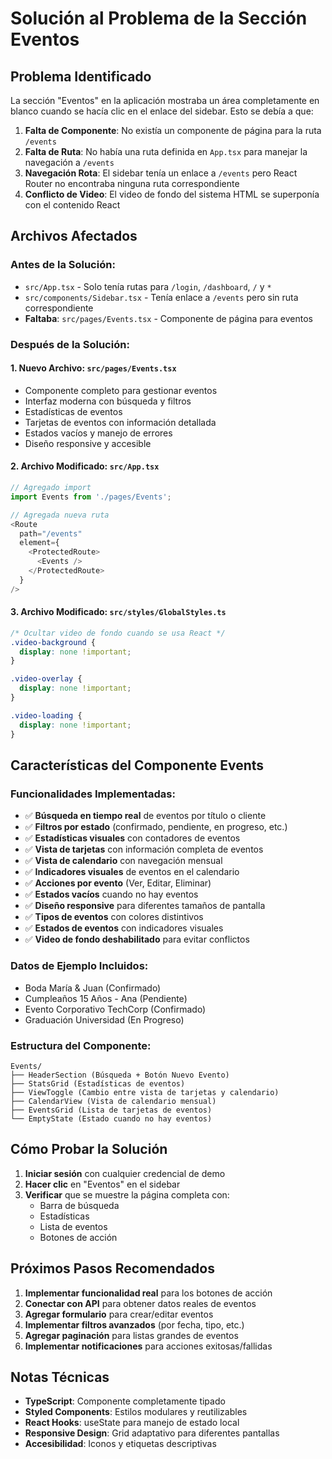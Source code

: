 # Solución al Problema de la Sección Eventos

## Problema Identificado

La sección "Eventos" en la aplicación mostraba un área completamente en blanco cuando se hacía clic en el enlace del sidebar. Esto se debía a que:

1. **Falta de Componente**: No existía un componente de página para la ruta `/events`
2. **Falta de Ruta**: No había una ruta definida en `App.tsx` para manejar la navegación a `/events`
3. **Navegación Rota**: El sidebar tenía un enlace a `/events` pero React Router no encontraba ninguna ruta correspondiente
4. **Conflicto de Video**: El video de fondo del sistema HTML se superponía con el contenido React

## Archivos Afectados

### Antes de la Solución:
- `src/App.tsx` - Solo tenía rutas para `/login`, `/dashboard`, `/` y `*`
- `src/components/Sidebar.tsx` - Tenía enlace a `/events` pero sin ruta correspondiente
- **Faltaba**: `src/pages/Events.tsx` - Componente de página para eventos

### Después de la Solución:

#### 1. Nuevo Archivo: `src/pages/Events.tsx`
- Componente completo para gestionar eventos
- Interfaz moderna con búsqueda y filtros
- Estadísticas de eventos
- Tarjetas de eventos con información detallada
- Estados vacíos y manejo de errores
- Diseño responsive y accesible

#### 2. Archivo Modificado: `src/App.tsx`
```typescript
// Agregado import
import Events from './pages/Events';

// Agregada nueva ruta
<Route 
  path="/events" 
  element={
    <ProtectedRoute>
      <Events />
    </ProtectedRoute>
  } 
/>
```

#### 3. Archivo Modificado: `src/styles/GlobalStyles.ts`
```css
/* Ocultar video de fondo cuando se usa React */
.video-background {
  display: none !important;
}

.video-overlay {
  display: none !important;
}

.video-loading {
  display: none !important;
}
```

## Características del Componente Events

### Funcionalidades Implementadas:
- ✅ **Búsqueda en tiempo real** de eventos por título o cliente
- ✅ **Filtros por estado** (confirmado, pendiente, en progreso, etc.)
- ✅ **Estadísticas visuales** con contadores de eventos
- ✅ **Vista de tarjetas** con información completa de eventos
- ✅ **Vista de calendario** con navegación mensual
- ✅ **Indicadores visuales** de eventos en el calendario
- ✅ **Acciones por evento** (Ver, Editar, Eliminar)
- ✅ **Estados vacíos** cuando no hay eventos
- ✅ **Diseño responsive** para diferentes tamaños de pantalla
- ✅ **Tipos de eventos** con colores distintivos
- ✅ **Estados de eventos** con indicadores visuales
- ✅ **Video de fondo deshabilitado** para evitar conflictos

### Datos de Ejemplo Incluidos:
- Boda María & Juan (Confirmado)
- Cumpleaños 15 Años - Ana (Pendiente)
- Evento Corporativo TechCorp (Confirmado)
- Graduación Universidad (En Progreso)

### Estructura del Componente:
```
Events/
├── HeaderSection (Búsqueda + Botón Nuevo Evento)
├── StatsGrid (Estadísticas de eventos)
├── ViewToggle (Cambio entre vista de tarjetas y calendario)
├── CalendarView (Vista de calendario mensual)
├── EventsGrid (Lista de tarjetas de eventos)
└── EmptyState (Estado cuando no hay eventos)
```

## Cómo Probar la Solución

1. **Iniciar sesión** con cualquier credencial de demo
2. **Hacer clic** en "Eventos" en el sidebar
3. **Verificar** que se muestre la página completa con:
   - Barra de búsqueda
   - Estadísticas
   - Lista de eventos
   - Botones de acción

## Próximos Pasos Recomendados

1. **Implementar funcionalidad real** para los botones de acción
2. **Conectar con API** para obtener datos reales de eventos
3. **Agregar formulario** para crear/editar eventos
4. **Implementar filtros avanzados** (por fecha, tipo, etc.)
5. **Agregar paginación** para listas grandes de eventos
6. **Implementar notificaciones** para acciones exitosas/fallidas

## Notas Técnicas

- **TypeScript**: Componente completamente tipado
- **Styled Components**: Estilos modulares y reutilizables
- **React Hooks**: useState para manejo de estado local
- **Responsive Design**: Grid adaptativo para diferentes pantallas
- **Accesibilidad**: Iconos y etiquetas descriptivas

